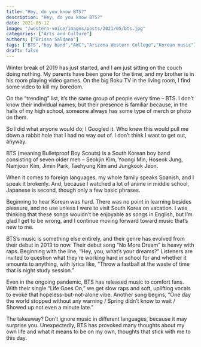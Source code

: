 ```yaml
---
title: "Hey, do you know BTS?"
description: "Hey, do you know BTS?"
date: 2021-05-12
image: "/western-voice/images/posts/2021/05/bts.jpg"
categories: ["Arts and Culture"]
authors: ["Brissa Saldana"]
tags: ["BTS","boy band","AWC","Arizona Western College","Korean music"]
draft: false
---
```

Winter break of 2019 has just started, and I am just sitting on the couch doing nothing. My parents have been gone for the time, and my brother is in his room playing video games. On the big Roku TV in the living room, I find some video to kill my boredom.

On the “trending” list, it’s the same group of people every time – BTS. I don’t know their individual names, but their presence is familiar because, in the halls of my high school, someone always has some type of merch or photo on them.

So I did what anyone would do; I Googled it. Who knew this would pull me down a rabbit hole that I had no way out of. I don’t think I want to get out, anyway.

BTS (meaning Bulletproof Boy Scouts) is a South Korean boy band consisting of seven older men – Seokjin Kim, Yoongi Min, Hoseok Jung, Namjoon Kim, Jimin Park, Taehyung Kim and Jungkook Jeon.

When it comes to foreign languages, my whole family speaks Spanish, and I speak it brokenly. And, because I watched a lot of anime in middle school, Japanese is second, though only a few basic phrases.

Beginning to hear Korean was hard. There was no point in learning besides pleasure, and no use unless I were to visit South Korea on vacation. I was thinking that these songs wouldn’t be enjoyable as songs in English, but I’m glad I get to be wrong, and I continue moving forward toward music that’s new to me.

BTS’s music is something else entirely, and their genre has evolved from their debut in 2013 to now. Their debut song “No More Dream” is heavy with raps. Beginning with the line, “Hey, you, what’s your dreams?” Listeners are invited to question what they’re working hard in school for and whether it amounts to anything, with lyrics like, “Throw a fastball at the waste of time that is night study session.”

Even in the ongoing pandemic, BTS has released music to comfort fans. With their single “Life Goes On,” we get slow raps and soft, uplifting vocals to evoke that hopeless-but-not-alone vibe. Another song begins, “One day the world stopped without any warning / Spring didn’t know to wait / Showed up not even a minute late.”

The takeaway? Don’t ignore music in different languages, because it may surprise you. Unexpectedly, BTS has provoked many thoughts about my own life and what it means to be on my own, thoughts that stick with me to this day.